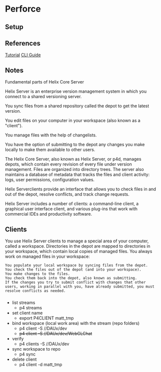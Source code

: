 # Perforce

## Setup

## References
[Tutorial](https://www.perforce.com/manuals/p4guide/Content/P4Guide/tutorial.start-client.html)
[CLI Guide](https://www.perforce.com/manuals/p4guide/Content/P4Guide/Home-p4guide.html)

## Notes
Fundamental parts of Helix Core Server

Helix Server is an enterprise version management system in which you connect to a shared versioning server.

You sync files from a shared repository called the depot to get the latest version.

You edit files on your computer in your workspace (also known as a "client").

You manage files with the help of changelists.

You have the option of submitting to the depot any changes you make locally to make them available to other users.

The Helix Core Server, also known as Helix Server, or p4d, manages depots, which contain every revision of every file under version management. Files are organized into directory trees. The server also maintains a database of metadata that tracks the files and client activity: logs, user permissions, configuration values.

Helix Serverclients provide an interface that allows you to check files in and out of the depot, resolve conflicts, and track change requests.

Helix Server includes a number of clients: a command-line client, a graphical user interface client, and various plug-ins that work with commercial IDEs and productivity software.



## Clients
You use Helix Server clients to manage a special area of your computer, called a workspace. Directories in the depot are mapped to directories in your workspace, which contain local copies of managed files. You always work on managed files in your workspace:

    You populate your local workspace by syncing files from the depot.
    You check the files out of the depot (and into your workspace).
    You make changes to the files.
    You check them back into the depot, also known as submitting.
    If the changes you try to submit conflict with changes that other users, working in parallel with you, have already submitted, you must resolve conflicts as needed.


###
- list streams
    - p4 streams
- set client name
    - export P4CLIENT matt_tmp
- bind workspace (local work area) with the stream (repo folders)
    - p4 client -S //DAUx/dev
    - ~~p4 client -S //DAUx/dev/WebGLChat~~
- verify
    - p4 clients -S //DAUx/dev
- sync workspace to repo
    - p4 sync
- delete client
    - p4 client -d matt_tmp



